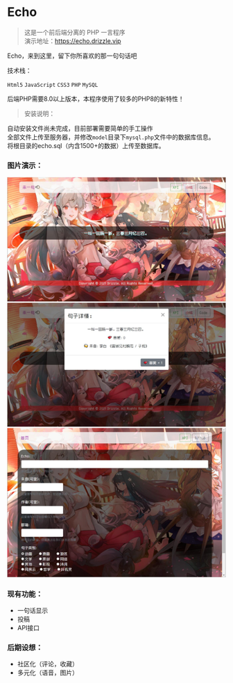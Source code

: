 # Echo
>这是一个前后端分离的 PHP 一言程序  
>演示地址：https://echo.drizzle.vip

Echo，来到这里，留下你所喜欢的那一句句话吧

技术栈：  

`Html5` `JavaScript` `CSS3` `PHP` `MySQL`

后端PHP需要8.0以上版本，本程序使用了较多的PHP8的新特性！

>安装说明：

自动安装文件尚未完成，目前部署需要简单的手工操作    
全部文件上传至服务器，并修改`model`目录下`mysql.php`文件中的数据库信息。  
将根目录的echo.sql（内含1500+的数据）上传至数据库。


### 图片演示：
![index](assets/img/index.jpg)
![content](assets/img/content.jpg)
![submit](assets/img/submit.jpg)

### 现有功能：  
* 一句话显示  
* 投稿  
* API接口

### 后期设想：  
* 社区化（评论，收藏）  
* 多元化（语音，图片）